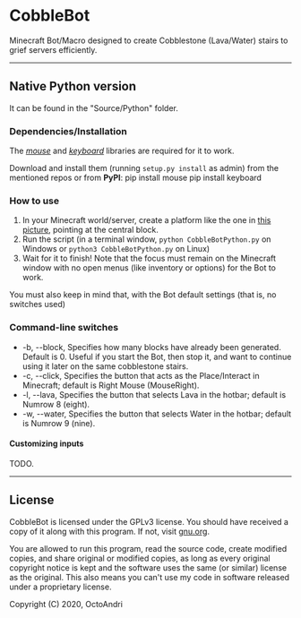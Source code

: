 # CobbleBot
Minecraft Bot/Macro designed to create Cobblestone (Lava/Water) stairs to grief servers efficiently.

---

## Native Python version
It can be found in the "Source/Python" folder. 

### Dependencies/Installation
The [_mouse_](https://github.com/boppreh/mouse) and [_keyboard_](https://github.com/boppreh/keyboard) libraries are required for it to work.

Download and install them (running `setup.py install` as admin) from the mentioned repos or from **PyPI**:
    pip install mouse
    pip install keyboard

### How to use
1. In your Minecraft world/server, create a platform like the one in [this picture](), pointing at the central block.
2. Run the script (in a terminal window, `python CobbleBotPython.py` on Windows or `python3 CobbleBotPython.py` on Linux)
3. Wait for it to finish! Note that the focus must remain on the Minecraft window with no open menus (like inventory or options) for the Bot to work.

You must also keep in mind that, with the Bot default settings (that is, no switches used)

### Command-line switches
* -b, --block, Specifies how many blocks have already been generated. Default is 0. Useful if you start the Bot, then stop it, and want to continue using it later on the same cobblestone stairs.
* -c, --click, Specifies the button that acts as the Place/Interact in Minecraft; default is Right Mouse (MouseRight).
* -l, --lava, Specifies the button that selects Lava in the hotbar; default is Numrow 8 (eight).
* -w, --water, Specifies the button that selects Water in the hotbar; default is Numrow 9 (nine).

#### Customizing inputs
TODO.

---

## License
CobbleBot is licensed under the GPLv3 license. You should have received a copy of it along with this program. If not, visit [gnu.org](https://www.gnu.org/licenses/gpl-3.0.en.html).

You are allowed to run this program, read the source code, create modified copies, and share original or modified copies, as long as every original copyright notice is kept and the software uses the same (or similar) license as the original. This also means you can't use my code in software released under a proprietary license.

Copyright (C) 2020, OctoAndri
